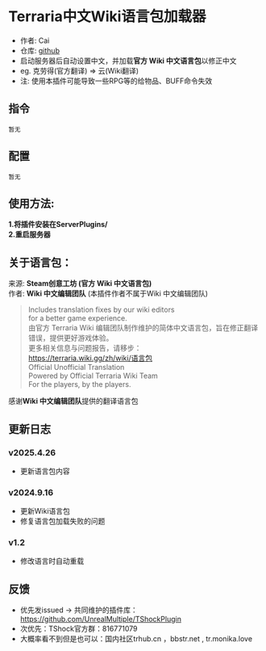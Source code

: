 # Terraria中文Wiki语言包加载器

- 作者: Cai  
- 仓库: [github](https://github.com/ACaiCat/WikiLangPackLoader)  
- 启动服务器后自动设置中文，并加载**官方 Wiki 中文语言包**以修正中文
- eg. 克劳得(官方翻译) => 云(Wiki翻译)
- 注: 使用本插件可能导致一些RPG等的给物品、BUFF命令失效


## 指令

```
暂无  
```

## 配置

```
暂无  
```

## 使用方法:

**1.将插件安装在ServerPlugins/  
2.重启服务器**  

## 关于语言包：
来源: **Steam创意工坊 (官方 Wiki 中文语言包)**  
作者: **Wiki 中文编辑团队** (本插件作者不属于Wiki 中文编辑团队)

> Includes translation fixes by our wiki editors  
> for a better game experience.  
> 由官方 Terraria Wiki 编辑团队制作维护的简体中文语言包，旨在修正翻译错误，提供更好游戏体验。  
> 更多相关信息与问题报告，请移步：  
> https://terraria.wiki.gg/zh/wiki/语言包  
> Official Unofficial Translation   
> Powered by Official Terraria Wiki Team  
> For the players, by the players.

感谢**Wiki 中文编辑团队**提供的翻译语言包


## 更新日志

### v2025.4.26 
- 更新语言包内容
### v2024.9.16
- 更新Wiki语言包
- 修复语言包加载失败的问题
### v1.2 
- 修改语言时自动重载  


## 反馈
- 优先发issued -> 共同维护的插件库：https://github.com/UnrealMultiple/TShockPlugin
- 次优先：TShock官方群：816771079
- 大概率看不到但是也可以：国内社区trhub.cn ，bbstr.net , tr.monika.love




